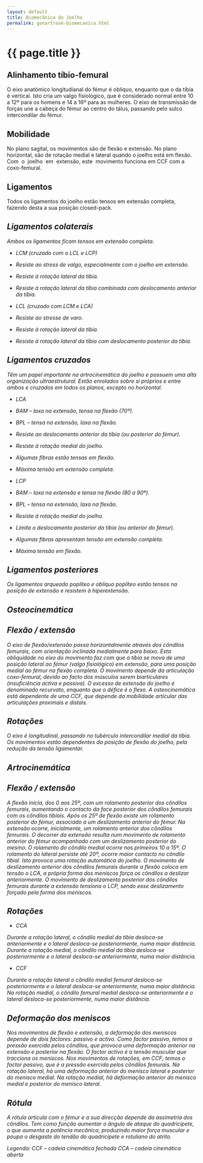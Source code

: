 ```yaml
---
layout: default
title: Biomecânica do Joelho
permalink: gonartrose-biomecanica.html 
---
```


# {{ page.title }}

## Alinhamento tíbio-femural

O eixo anatómico longitudianal do fémur é oblíquo, enquanto que o da tíbia é vertical. Isto cria um valgo fisiológico, que é considerado normal entre 10 a 12º para os homens e 14 a 16º para as mulheres. O eixo de transmissão de forças une a cabeça do fémur ao centro do tálus, passando pelo sulco intercondilar do fémur.

## Mobilidade

No plano sagital, os movimentos são de flexão e extensão. No plano horizontal, são de rotação medial e lateral quando o joelho está em flexão. Com  o  joelho  em  extensão, este  movimento funciona em CCF com a coxo-femural.

## Ligamentos

Todos os ligamentos do joelho estão tensos em extensão completa, fazendo desta a sua posição closed-pack.

## <em>Ligamentos colaterais

Ambos os ligamentos ficam tensos em extensão completa.

* LCM (cruzado com o LCL e LCP)
* Resiste ao stress de valgo, especialmente com o joelho em extensão.
* Resiste à rotação lateral da tíbia.
* Resiste à rotação lateral da tíbia combinada com deslocamento anterior da tíbia.

* LCL (cruzado com LCM e LCA)
* Resiste ao stresse de varo.
* Resiste à rotação lateral da tíbia.
* Resiste à rotação lateral da tíbia com deslocamento posterior da tíbia.

## <em>Ligamentos cruzados

Têm um papel importante na artrocinemática do joelho e possuem uma alta organização ultraestrutural. Estão enrolados sobre si próprios e entre ambos e cruzados em todos os planos, excepto no horizontal.

* LCA
* BAM – laxa na extensão, tensa na flexão (70º).
* BPL – tensa na extensão, laxa na flexão.
* Resiste ao deslocamento anterior da tíbia (ou posterior do fémur).
* Resiste à rotação medial do joelho.
* Algumas fibras estão tensas em flexão.
* Máxima tensão em extensão completa.

* LCP
* BAM – laxa na extensão e tensa na flexão (80 a 90º).
* BPL – tensa na extensão, laxa na flexão.
* Resiste à rotação medial do joelho.
* Limita o deslocamento posterior da tíbia (ou anterior do fémur).
* Algumas fibras apresentam tensão em extensão completa.
* Máxima tensão em flexão.

## Ligamentos posteriores

Os ligamentos arqueado poplíteo e oblíquo poplíteo estão tensos na posição de extensão e resistem à hiperextensão.

## Osteocinemática

## Flexão / extensão

O eixo de flexão/extensão passa horizontalmente através dos côndilos femurais, com orientação inclinada medialmente para baixo. Esta obliquidade no eixo do movimento faz com que a tíbia se mova de uma posição lateral ao fémur (valgo fisiológico) em extensão, para uma posição medial ao fémur na flexão completa. O movimento depende da articulação coxo-femural, devido ao facto dos músculos serem biarticulares (insuficiência activa e passiva). O excesso de extensão do joelho é denominado recurvato, enquanto que o défice é o flexo. A osteocinemática está dependente de uma CCF, que depende da mobilidade articular das articulações proximais e distais.

## Rotações

O eixo é longitudinal, passando no tubérculo intercondilar medial da tíbia. Os movimentos estão dependentes da posição de flexão do joelho, pela redução da tensão ligamentar.

## Artrocinemática

## Flexão / extensão

A flexão inicia, dos 0 aos 25º, com um rolamento posterior dos côndilos femurais, aumentando o contacto da face posterior dos côndilos femurais com os côndilos tibiais. Após os 25º de flexão existe um rolamento posterior do fémur, associado a um deslizamento anterior do fémur.
Na extensão ocorre, inicialmente, um rolamento anterior dos côndilos femurais. O decorrer da extensão resulta num movimento de rolamento anterior do fémur acompanhado com um deslizamento posterior do mesmo.
O rolamento do côndilo medial ocorre nos primeiros 10 a 15º. O rolamento do lateral persiste até 20º, ocorre maior contacto no côndilo tibial. Isto provoca uma rotação automática do joelho.
O movimento de deslizamento anterior dos côndilos femurais durante a flexão coloca em tensão o LCA, a própria forma dos meniscos força os côndilos a deslizar anteriormente. O movimento de deslizamento posterior dos côndilos femurais durante a extensão tensiona o LCP, sendo esse deslizamento forçado pela forma dos meniscos.

## Rotações

* CCA

Durante a rotação lateral, o côndilo medial da tíbia desloca-se anteriormente e o lateral desloca-se posteriormente, numa maior distância. Durante a rotação medial, o côndilo medial da tíbia desloca-se posteriormente e o lateral desloca-se anteriormente, numa maior distância.

* CCF

Durante a rotação lateral o côndilo medial femural desloca-se posteriormente e o lateral desloca-se anteriormente, numa maior distância. Na rotação medial, o côndilo femural medial desloca-se anteriormente e o lateral desloca-se posteriormente, numa maior distância.

## Deformação dos meniscos

Nos movimentos de flexão e extensão, a deformação dos meniscos depende de dois factores: passivo e activo. Como factor passivo, temos a pressão exercida pelos côndilos, que provoca uma deformação anterior na extensão e posterior na flexão. O factor activo é a tensão muscular que tracciona os meniscos.
Nos movimentos de rotações, em CCF; temos o factor passivo, que é a pressão exercida pelos côndilos femurais. Na rotação lateral, há uma deformação anterior do menisco lateral e posterior do menisco medial. Na rotação medial, há deformação anterior do menisco medial e posterior do menisco lateral.

## Rótula

A rótula articula com o fémur e a sua direcção depende da assimetria dos côndilos. Tem como função aumentar o ângulo de ataque do quadricípete, o que aumenta a potência mecânica, produzindo maior força muscular e poupa o desgaste do tendão do quadricípete e rotuliano do atrito.

Legenda:
CCF – cadeia cinemática fechada
CCA – cadeia cinemática aberta
